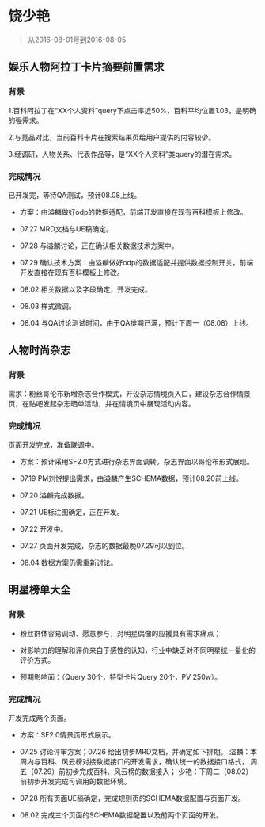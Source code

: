 # 饶少艳

> 从2016-08-01号到2016-08-05


## 娱乐人物阿拉丁卡片摘要前置需求

### 背景

1.百科阿拉丁在“XX个人资料”query下点击率近50%，百科平均位置1.03，是明确的强需求。

2.与竞品对比，当前百科卡片在搜索结果页给用户提供的内容较少。

3.经调研，人物关系、代表作品等，是“XX个人资料”类query的潜在需求。

### 完成情况

已开发完，等待QA测试，预计08.08上线。

* 方案：由溢麟做好odp的数据适配，前端开发直接在现有百科模板上修改。

* 07.27 MRD文档与UE稿确定。

* 07.28 与溢麟讨论，正在确认相关数据技术方案中。

* 07.29 确认技术方案：由溢麟做好odp的数据适配并提供数据控制开关，前端开发直接在现有百科模板上修改。

* 08.02 相关数据以及字段确定，开发完成。

* 08.03 样式微调。

* 08.04 与QA讨论测试时间，由于QA排期已满，预计下周一（08.08）上线。



## 人物时尚杂志

### 背景

需求：粉丝哥伦布新增杂志合作模式，开设杂志情境页入口，建设杂志合作情景页，在贴吧发起杂志晒单活动，并在情境页中展现活动内容。

### 完成情况

页面开发完成，准备联调中。

* 方案：预计采用SF2.0方式进行杂志界面调转，杂志界面以哥伦布形式展现。

* 07.19 PM刘悦提出需求，由溢麟产生SCHEMA数据，预计08.20前上线。

* 07.20 溢麟完成数据。

* 07.21 UE标注图确定，正在开发。

* 07.22 开发中。

* 07.27 页面开发完成，杂志的数据最晚07.29可以到位。

* 08.04 数据方案仍需重新讨论。


## 明星榜单大全

### 背景

* 粉丝群体容易调动、愿意参与，对明星偶像的应援具有需求痛点；

* 对影响力的理解和评价来自于感性的认知，行业中缺乏对不同明星统一量化的评价方式。

* 预期影响面：（Query 30个，特型卡片Query 20个，PV 250w）。

### 完成情况

开发完成两个页面。

* 方案：SF2.0情景页形式展示。

* 07.25 讨论评审方案；07.26 给出初步MRD文档，并确定如下排期。
	溢麟：本周内与百科、风云榜对接数据接口的开发需求，确认统一的数据接口格式，
周五（07.29）前初步完成百科、风云榜的数据接入；
	少艳：下周二（08.02）前初步开发完成可调用的数据环境。

* 07.28 所有页面UE稿确定，完成规则页的SCHEMA数据配置与页面开发。

* 08.02 完成三个页面的SCHEMA数据配置以及前两个页面的开发。

